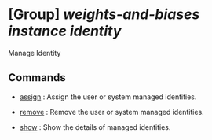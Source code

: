 # [Group] _weights-and-biases instance identity_

Manage Identity

## Commands

- [assign](/Commands/weights-and-biases/instance/identity/_assign.md)
: Assign the user or system managed identities.

- [remove](/Commands/weights-and-biases/instance/identity/_remove.md)
: Remove the user or system managed identities.

- [show](/Commands/weights-and-biases/instance/identity/_show.md)
: Show the details of managed identities.

